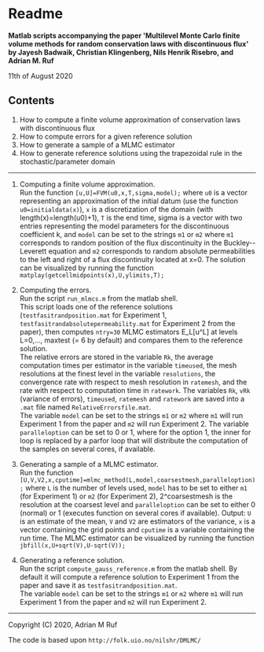
Readme
=
**Matlab scripts accompanying the paper 'Multilevel Monte Carlo finite volume methods for random conservation laws with discontinuous flux' by Jayesh Badwaik, Christian Klingenberg, Nils Henrik Risebro, and Adrian M. Ruf**

11th of August 2020

Contents
-
1. How to compute a finite volume approximation of conservation laws with discontinuous flux
2. How to compute errors for a given reference solution
3. How to generate a sample of a MLMC estimator 
4. How to generate reference solutions using the trapezoidal rule in the stochastic/parameter domain

---

1. Computing a finite volume approximation.   
Run the function `[u,U]=FVM(u0,x,T,sigma,model);` where `u0` is a vector representing an approximation of the initial datum (use the function `u0=initialdata(x)`), `x` is a discretization of the domain (with length(x)=length(u0)+1), `T` is the end time, sigma is a vector with two entries representing the model parameters for the discontinuous coefficient k, and `model` can be set to the strings `m1` or `m2` where `m1` corresponds to random position of the flux discontinuity in the Buckley--Leverett equation and `m2` corresponds to random absolute permeabilities to the left and right of a flux discontinuity located at x=0.
The solution can be visualized by running the function
`matplay(getcellmidpoints(x),U,ylimits,T);`

3. Computing the errors.  
Run the script `run_mlmcs.m` from the matlab shell.  
This script loads one of the reference solutions (`testfasitrandposition.mat` for Experiment 1, `testfasitrandabsolutepermeability.mat` for Experiment 2 from the paper), then computes `ntry=30` MLMC estimators E_L[u^L] at levels L=0,..., maxtest (= 6 by default) and compares them to the reference solution.  
The relative errors are stored in the variable `Rk`, the average computation times per estimator in the variable `timeused`, the mesh resolutions at the finest level in the variable `resolutions`, the convergence rate with respect to mesh resolution in `ratemesh`, and the rate with respect to computation time in `ratework`. The variables `Rk`, `vRk` (variance of errors), `timeused`, `ratemesh` and `ratework` are saved into a `.mat` file named `RelativeErrorsfile.mat`.  
The variable `model` can be set to the strings `m1` or `m2` where `m1` will run Experiment 1 from the paper and `m2` will run Experiment 2.
The variable `paralleloption` can be set to 0 or 1, where for the option 1, the inner for loop is replaced by a parfor loop that will distribute the computation of the samples on several cores, if available.


4. Generating a sample of a MLMC estimator.  
Run the function
`[U,V,V2,x,cputime]=mlmc_method(L,model,coarsestmesh,paralleloption);`
where `L` is the number of levels used, `model` has to be set to either `m1` (for Experiment 1) or `m2` (for Experiment 2), 2^coarsestmesh is the resolution at the coarsest level and `paralleloption` can be set to either 0 (normal) or 1 (executes function on several cores if available). 
Output: `U` is an estimate of the mean, `V` and `V2` are estimators of the variance, `x` is a vector containing the grid points and `cputime` is a variable containing the run time.
The MLMC estimator can be visualized by running the function
`jbfill(x,U+sqrt(V),U-sqrt(V));`


5. Generating a reference solution.  
Run the script `compute_gauss_reference.m` from the matlab shell. 
By default it will compute a reference solution to Experiment 1 from the paper and save it as `testfasitrandposition.mat`.   
The variable `model` can be set to the strings `m1` or `m2` where `m1` will run Experiment 1 from the paper and `m2` will run Experiment 2.


---
Copyright (C) 2020, Adrian M Ruf

The code is based upon `http://folk.uio.no/nilshr/DMLMC/`




